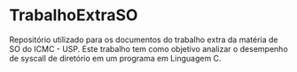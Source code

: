 # TrabalhoExtraSO
Repositório utilizado para os documentos do trabalho extra da matéria de SO do ICMC - USP. Este trabalho tem como objetivo analizar o desempenho de syscall de diretório em um programa em Linguagem C.
